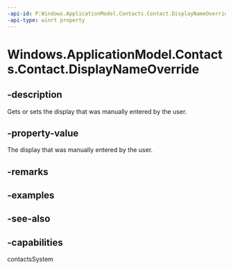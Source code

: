 ```yaml
---
-api-id: P:Windows.ApplicationModel.Contacts.Contact.DisplayNameOverride
-api-type: winrt property
---
```


<!-- Property syntax
public string DisplayNameOverride { get;  set; }
-->

# Windows.ApplicationModel.Contacts.Contact.DisplayNameOverride

## -description
Gets or sets the display that was manually entered by the user.

## -property-value
The display that was manually entered by the user.

## -remarks

## -examples

## -see-also

## -capabilities
contactsSystem
